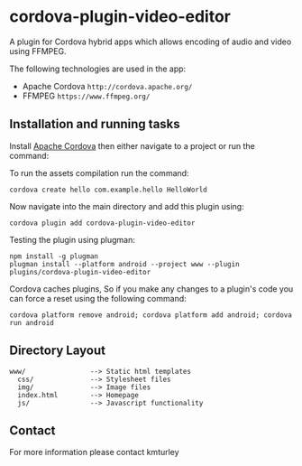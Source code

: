 # cordova-plugin-video-editor

A plugin for Cordova hybrid apps which allows encoding of audio and video using FFMPEG.

The following technologies are used in the app:
* Apache Cordova `http://cordova.apache.org/`
* FFMPEG `https://www.ffmpeg.org/`

## Installation and running tasks

Install [Apache Cordova](http://cordova.apache.org/) then either navigate to a project or run the command:
    
To run the assets compilation run the command:

    cordova create hello com.example.hello HelloWorld
    
Now navigate into the main directory and add this plugin using:

    cordova plugin add cordova-plugin-video-editor
    
Testing the plugin using plugman:

    npm install -g plugman
    plugman install --platform android --project www --plugin plugins/cordova-plugin-video-editor
    
Cordova caches plugins, So if you make any changes to a plugin's code you can force a reset using the following command:

    cordova platform remove android; cordova platform add android; cordova run android

## Directory Layout

    www/                --> Static html templates
      css/              --> Stylesheet files
      img/              --> Image files
      index.html        --> Homepage
      js/               --> Javascript functionality

## Contact

For more information please contact kmturley